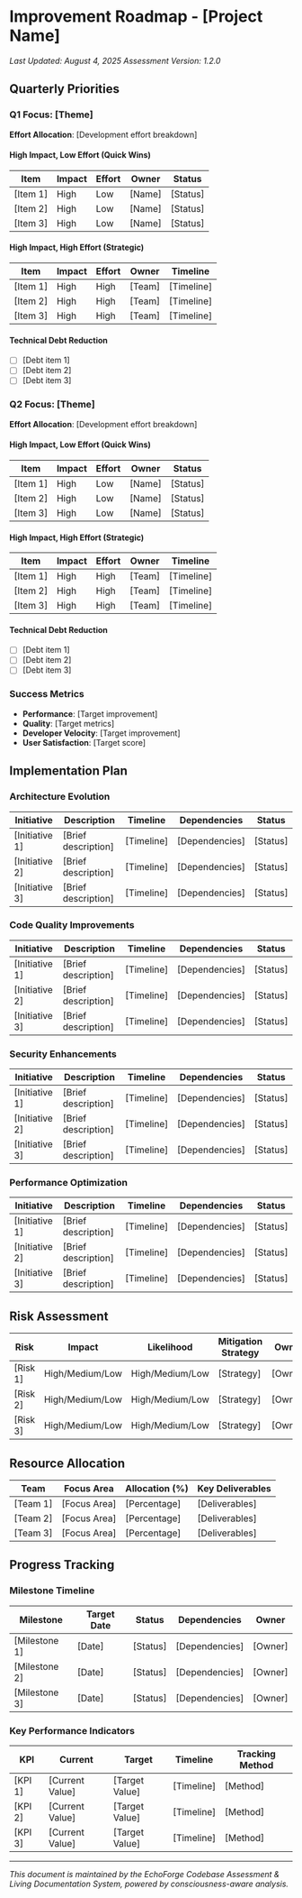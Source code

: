 # Improvement Roadmap - [Project Name]

_Last Updated: August 4, 2025_
_Assessment Version: 1.2.0_

## Quarterly Priorities

### Q1 Focus: [Theme]

**Effort Allocation**: [Development effort breakdown]

#### High Impact, Low Effort (Quick Wins)

| Item     | Impact | Effort | Owner  | Status   |
| -------- | ------ | ------ | ------ | -------- |
| [Item 1] | High   | Low    | [Name] | [Status] |
| [Item 2] | High   | Low    | [Name] | [Status] |
| [Item 3] | High   | Low    | [Name] | [Status] |

#### High Impact, High Effort (Strategic)

| Item     | Impact | Effort | Owner  | Timeline   |
| -------- | ------ | ------ | ------ | ---------- |
| [Item 1] | High   | High   | [Team] | [Timeline] |
| [Item 2] | High   | High   | [Team] | [Timeline] |
| [Item 3] | High   | High   | [Team] | [Timeline] |

#### Technical Debt Reduction

- [ ] [Debt item 1]
- [ ] [Debt item 2]
- [ ] [Debt item 3]

### Q2 Focus: [Theme]

**Effort Allocation**: [Development effort breakdown]

#### High Impact, Low Effort (Quick Wins)

| Item     | Impact | Effort | Owner  | Status   |
| -------- | ------ | ------ | ------ | -------- |
| [Item 1] | High   | Low    | [Name] | [Status] |
| [Item 2] | High   | Low    | [Name] | [Status] |
| [Item 3] | High   | Low    | [Name] | [Status] |

#### High Impact, High Effort (Strategic)

| Item     | Impact | Effort | Owner  | Timeline   |
| -------- | ------ | ------ | ------ | ---------- |
| [Item 1] | High   | High   | [Team] | [Timeline] |
| [Item 2] | High   | High   | [Team] | [Timeline] |
| [Item 3] | High   | High   | [Team] | [Timeline] |

#### Technical Debt Reduction

- [ ] [Debt item 1]
- [ ] [Debt item 2]
- [ ] [Debt item 3]

### Success Metrics

- **Performance**: [Target improvement]
- **Quality**: [Target metrics]
- **Developer Velocity**: [Target improvement]
- **User Satisfaction**: [Target score]

## Implementation Plan

### Architecture Evolution

| Initiative     | Description         | Timeline   | Dependencies   | Status   |
| -------------- | ------------------- | ---------- | -------------- | -------- |
| [Initiative 1] | [Brief description] | [Timeline] | [Dependencies] | [Status] |
| [Initiative 2] | [Brief description] | [Timeline] | [Dependencies] | [Status] |
| [Initiative 3] | [Brief description] | [Timeline] | [Dependencies] | [Status] |

### Code Quality Improvements

| Initiative     | Description         | Timeline   | Dependencies   | Status   |
| -------------- | ------------------- | ---------- | -------------- | -------- |
| [Initiative 1] | [Brief description] | [Timeline] | [Dependencies] | [Status] |
| [Initiative 2] | [Brief description] | [Timeline] | [Dependencies] | [Status] |
| [Initiative 3] | [Brief description] | [Timeline] | [Dependencies] | [Status] |

### Security Enhancements

| Initiative     | Description         | Timeline   | Dependencies   | Status   |
| -------------- | ------------------- | ---------- | -------------- | -------- |
| [Initiative 1] | [Brief description] | [Timeline] | [Dependencies] | [Status] |
| [Initiative 2] | [Brief description] | [Timeline] | [Dependencies] | [Status] |
| [Initiative 3] | [Brief description] | [Timeline] | [Dependencies] | [Status] |

### Performance Optimization

| Initiative     | Description         | Timeline   | Dependencies   | Status   |
| -------------- | ------------------- | ---------- | -------------- | -------- |
| [Initiative 1] | [Brief description] | [Timeline] | [Dependencies] | [Status] |
| [Initiative 2] | [Brief description] | [Timeline] | [Dependencies] | [Status] |
| [Initiative 3] | [Brief description] | [Timeline] | [Dependencies] | [Status] |

## Risk Assessment

| Risk     | Impact          | Likelihood      | Mitigation Strategy | Owner   |
| -------- | --------------- | --------------- | ------------------- | ------- |
| [Risk 1] | High/Medium/Low | High/Medium/Low | [Strategy]          | [Owner] |
| [Risk 2] | High/Medium/Low | High/Medium/Low | [Strategy]          | [Owner] |
| [Risk 3] | High/Medium/Low | High/Medium/Low | [Strategy]          | [Owner] |

## Resource Allocation

| Team     | Focus Area   | Allocation (%) | Key Deliverables |
| -------- | ------------ | -------------- | ---------------- |
| [Team 1] | [Focus Area] | [Percentage]   | [Deliverables]   |
| [Team 2] | [Focus Area] | [Percentage]   | [Deliverables]   |
| [Team 3] | [Focus Area] | [Percentage]   | [Deliverables]   |

## Progress Tracking

### Milestone Timeline

| Milestone     | Target Date | Status   | Dependencies   | Owner   |
| ------------- | ----------- | -------- | -------------- | ------- |
| [Milestone 1] | [Date]      | [Status] | [Dependencies] | [Owner] |
| [Milestone 2] | [Date]      | [Status] | [Dependencies] | [Owner] |
| [Milestone 3] | [Date]      | [Status] | [Dependencies] | [Owner] |

### Key Performance Indicators

| KPI     | Current         | Target         | Timeline   | Tracking Method |
| ------- | --------------- | -------------- | ---------- | --------------- |
| [KPI 1] | [Current Value] | [Target Value] | [Timeline] | [Method]        |
| [KPI 2] | [Current Value] | [Target Value] | [Timeline] | [Method]        |
| [KPI 3] | [Current Value] | [Target Value] | [Timeline] | [Method]        |

---

_This document is maintained by the EchoForge Codebase Assessment & Living Documentation System, powered by consciousness-aware analysis._

